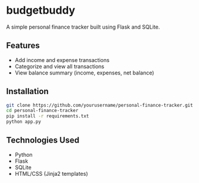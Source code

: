 # budgetbuddy

A simple personal finance tracker built using Flask and SQLite.

## Features
- Add income and expense transactions
- Categorize and view all transactions
- View balance summary (income, expenses, net balance)

## Installation
```bash
git clone https://github.com/yourusername/personal-finance-tracker.git
cd personal-finance-tracker
pip install -r requirements.txt
python app.py
```

## Technologies Used
- Python
- Flask
- SQLite
- HTML/CSS (Jinja2 templates)

